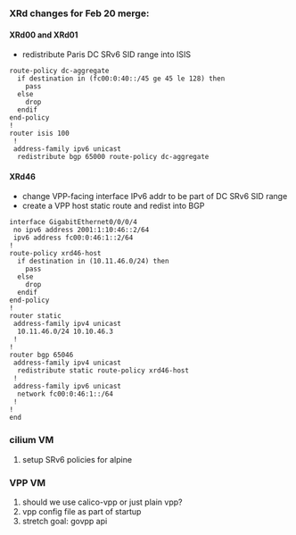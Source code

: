 ### XRd changes for Feb 20 merge:

#### XRd00 and XRd01 
 - redistribute Paris DC SRv6 SID range into ISIS
```
route-policy dc-aggregate
  if destination in (fc00:0:40::/45 ge 45 le 128) then
    pass
  else
    drop
  endif
end-policy
!
router isis 100
 !
 address-family ipv6 unicast
  redistribute bgp 65000 route-policy dc-aggregate
```
#### XRd46
 - change VPP-facing interface IPv6 addr to be part of DC SRv6 SID range
 - create a VPP host static route and redist into BGP
```
interface GigabitEthernet0/0/0/4
 no ipv6 address 2001:1:10:46::2/64
 ipv6 address fc00:0:46:1::2/64
!
route-policy xrd46-host
  if destination in (10.11.46.0/24) then
    pass
  else
    drop
  endif
end-policy
!
router static
 address-family ipv4 unicast
  10.11.46.0/24 10.10.46.3
 !
!
router bgp 65046
 address-family ipv4 unicast
  redistribute static route-policy xrd46-host
 !
 address-family ipv6 unicast
  network fc00:0:46:1::/64
 !
!
end
```

### cilium VM


1. setup SRv6 policies for alpine

### VPP VM

1. should we use calico-vpp or just plain vpp?
2. vpp config file as part of startup
3. stretch goal: govpp api